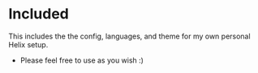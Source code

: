 # Included
This includes the the config, languages, and theme for my own personal Helix setup.
- Please feel free to use as you wish :)
